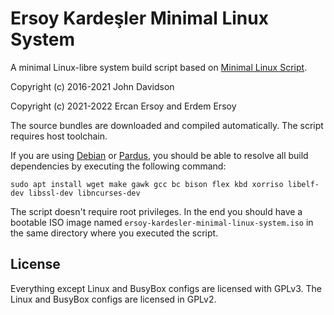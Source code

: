 # Ersoy Kardeşler Minimal Linux System

A minimal Linux-libre system build script based on [Minimal Linux Script](https://github.com/ivandavidov/minimal-linux-script).

Copyright (c) 2016-2021 John Davidson

Copyright (c) 2021-2022 Ercan Ersoy and Erdem Ersoy

The source bundles are downloaded and compiled automatically. The script requires host toolchain.

If you are using [Debian](https://www.debian.org) or [Pardus](https://www.pardus.org.tr), you should be able to resolve all build dependencies by executing the following command:

    sudo apt install wget make gawk gcc bc bison flex kbd xorriso libelf-dev libssl-dev libncurses-dev

The script doesn't require root privileges. In the end you should have a bootable ISO image named `ersoy-kardesler-minimal-linux-system.iso` in the same directory where you executed the script.

## License

Everything except Linux and BusyBox configs are licensed with GPLv3. The Linux and BusyBox configs are licensed in GPLv2.
